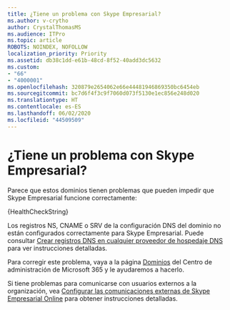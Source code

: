 ```yaml
---
title: ¿Tiene un problema con Skype Empresarial?
ms.author: v-crytho
author: CrystalThomasMS
ms.audience: ITPro
ms.topic: article
ROBOTS: NOINDEX, NOFOLLOW
localization_priority: Priority
ms.assetid: db38c1dd-e61b-48cd-8f52-40add3dc5632
ms.custom:
- "66"
- "4000001"
ms.openlocfilehash: 320879e2654062e66e44481946869350bc6454eb
ms.sourcegitcommit: bc7d6f4f3c9f7060d073f5130e1ec856e248d020
ms.translationtype: HT
ms.contentlocale: es-ES
ms.lasthandoff: 06/02/2020
ms.locfileid: "44509509"
---
```

# <a name="issue-with-skype-for-business"></a>¿Tiene un problema con Skype Empresarial?

Parece que estos dominios tienen problemas que pueden impedir que Skype Empresarial funcione correctamente:
  
{HealthCheckString}
  
Los registros NS, CNAME o SRV de la configuración DNS del dominio no están configurados correctamente para Skype Empresarial. Puede consultar [Crear registros DNS en cualquier proveedor de hospedaje DNS](https://docs.microsoft.com/microsoft-365/admin/get-help-with-domains/create-dns-records-at-any-dns-hosting-provider) para ver instrucciones detalladas.
  
Para corregir este problema, vaya a la página [Dominios](https://admin.microsoft.com/adminportal/home#/Domains) del Centro de administración de Microsoft 365 y le ayudaremos a hacerlo.
  
Si tiene problemas para comunicarse con usuarios externos a la organización, vea [Configurar las comunicaciones externas de Skype Empresarial Online](https://support.microsoft.com/help/10041/set-up-skype-for-business-online-external-communications.aspx) para obtener instrucciones detalladas.

  